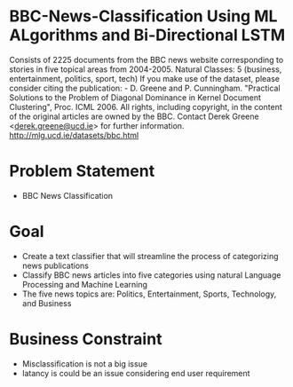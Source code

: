 # BBC-News-Classification Using ML ALgorithms and Bi-Directional LSTM
Consists of 2225 documents from the BBC news website corresponding to stories in five topical areas from 2004-2005. Natural Classes: 5 (business, entertainment, politics, sport, tech)  If you make use of the dataset, please consider citing the publication:  - D. Greene and P. Cunningham. "Practical Solutions to the Problem of Diagonal Dominance in Kernel Document Clustering", Proc. ICML 2006.  All rights, including copyright, in the content of the original articles are owned by the BBC.  Contact Derek Greene &lt;derek.greene@ucd.ie> for further information. http://mlg.ucd.ie/datasets/bbc.html

# Problem Statement
* BBC News Classification

# Goal
 * Create a text classifier that will streamline the process of categorizing news publications
 * Classify BBC news articles into five categories using natural Language Processing and Machine Learning
 * The five news topics are: Politics, Entertainment, Sports, Technology, and Business

# Business Constraint

* Misclassification is not a big issue
* latancy is could be an issue considering end user requirement
